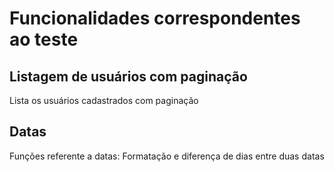 # Funcionalidades correspondentes ao teste
## Listagem de usuários com paginação
Lista os usuários cadastrados com paginação
## Datas
Funções referente a datas: Formatação e diferença de dias entre duas datas
